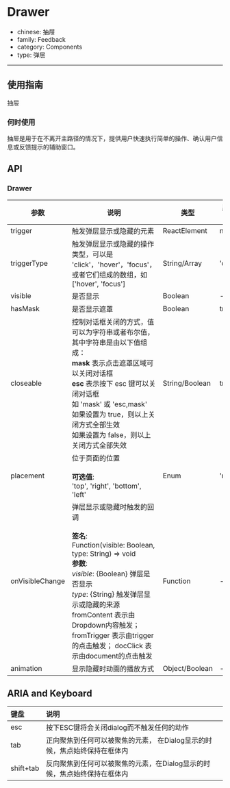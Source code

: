 # Drawer

-   chinese: 抽屉
-   family: Feedback
-   category: Components
-   type: 弹层

---

## 使用指南

抽屉

### 何时使用

抽屉是用于在不离开主路径的情况下，提供用户快速执行简单的操作、确认用户信息或反馈提示的辅助窗口。

## API

### Drawer

| 参数              | 说明                                                                                                                                                                                                                                              | 类型             | 默认值     |
| --------------- | ----------------------------------------------------------------------------------------------------------------------------------------------------------------------------------------------------------------------------------------------- | -------------- | ------- |
| trigger         | 触发弹层显示或隐藏的元素                                                                                                                                                                                                                                    | ReactElement   | null    |
| triggerType     | 触发弹层显示或隐藏的操作类型，可以是 'click'，'hover'，'focus'，或者它们组成的数组，如 ['hover', 'focus']                                                                                                                                                                       | String/Array   | 'click' |
| visible         | 是否显示                                                                                                                                                                                                                                            | Boolean        | -       |
| hasMask         | 是否显示遮罩                                                                                                                                                                                                                                          | Boolean        | true    |
| closeable       | 控制对话框关闭的方式，值可以为字符串或者布尔值，其中字符串是由以下值组成：<br>**mask** 表示点击遮罩区域可以关闭对话框<br>**esc** 表示按下 esc 键可以关闭对话框<br>如 'mask' 或 'esc,mask'<br>如果设置为 true，则以上关闭方式全部生效<br>如果设置为 false，则以上关闭方式全部失效                                                                    | String/Boolean | true    |
| placement       | 位于页面的位置<br><br>**可选值**:<br>'top', 'right', 'bottom', 'left'                                                                                                                                                                                     | Enum           | 'right' |
| onVisibleChange | 弹层显示或隐藏时触发的回调<br><br>**签名**:<br>Function(visible: Boolean, type: String) => void<br>**参数**:<br>_visible_: {Boolean} 弹层是否显示<br>_type_: {String} 触发弹层显示或隐藏的来源 fromContent 表示由Dropdown内容触发； fromTrigger 表示由trigger的点击触发； docClick 表示由document的点击触发 | Function       | -       |
| animation       | 显示隐藏时动画的播放方式                                                                                                                                                                                                                                    | Object/Boolean | -       |

## ARIA and Keyboard

| 键盘        | 说明                                       |
| :-------- | :--------------------------------------- |
| esc       | 按下ESC键将会关闭dialog而不触发任何的动作                |
| tab       | 正向聚焦到任何可以被聚焦的元素， 在Dialog显示的时候，焦点始终保持在框体内 |
| shift+tab | 反向聚焦到任何可以被聚焦的元素，在Dialog显示的时候，焦点始终保持在框体内  |
